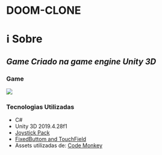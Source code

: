 # DOOM-CLONE
# ℹ Sobre
## *Game Criado na game engine Unity 3D*

### Game

<img src="game/DoomClone.gif">

### Tecnologias Utilizadas
<ul>
	<li>C#</li>
	<li>Unity 3D 2019.4.28f1</li>
  <li><a href="https://assetstore.unity.com/packages/tools/input-management/joystick-pack-107631">Joystick Pack</a></li>
  <li><a href="https://gist.github.com/ditzel/0257d74a7a04626efce7bd1f7a6cfaa0">FixedButtom and TouchField</a> </l1>
  <li>Assets utilizadas de: <a href="https://unitycodemonkey.com/index.php">Code Monkey</a></li>
</ul>
